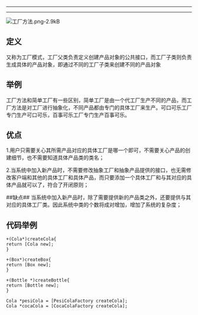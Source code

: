 ﻿-----------


----------------

![工厂方法.png-2.9kB][1]

## 定义 ##

又称为工厂模式，工厂父类负责定义创建产品对象的公共接口，而工厂子类则负责生成具体的产品对象，即通过不同的工厂子类来创建不同的产品对象

## 举例 ##

工厂方法和简单工厂有一些区别，简单工厂是由一个代工厂生产不同的产品，而工厂方法是对工厂进行抽象化，不同产品都由专门的具体工厂来生产。可口可乐工厂专门生产可口可乐，百事可乐工厂专门生产百事可乐。

## 优点 ##
1.用户只需要关心其所需产品对应的具体工厂是哪一个即可，不需要关心产品的创建细节，也不需要知道具体产品类的类名；

2.当系统中加入新产品时，不需要修改抽象工厂和抽象产品提供的接口，也无需修改客户端和其他的具体工厂和具体产品，而只要添加一个具体工厂和与其对应的具体产品就可以了，符合了开闭原则；

##缺点##
当系统中加入新产品时，除了需要提供新的产品类之外，还要提供与其对应的具体工厂类。因此系统中类的个数将成对增加，增加了系统的复杂度；


## 代码举例 ##

    +(Cola*)createCola{
    return [Cola new];
    }
    
    +(Box*)createBox{
    return [Box new];
    }
    
    +(Bottle *)createBottle{
    return [Bottle new];
    }

    Cola *pesiCola = [PesiColaFactory createCola];
    Cola *cocaCola = [CocaColaFactory createCola];




  [1]: http://static.zybuluo.com/stevenlfg/fu9wdb2gzx5qefwjfq10e54v/%E5%B7%A5%E5%8E%82%E6%96%B9%E6%B3%95.png